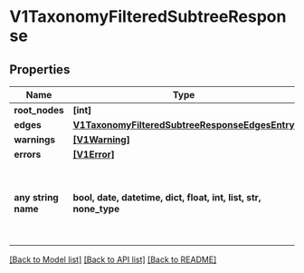 # V1TaxonomyFilteredSubtreeResponse


## Properties
Name | Type | Description | Notes
------------ | ------------- | ------------- | -------------
**root_nodes** | **[int]** |  | [optional] 
**edges** | [**V1TaxonomyFilteredSubtreeResponseEdgesEntry**](V1TaxonomyFilteredSubtreeResponseEdgesEntry.md) |  | [optional] 
**warnings** | [**[V1Warning]**](V1Warning.md) |  | [optional] 
**errors** | [**[V1Error]**](V1Error.md) |  | [optional] 
**any string name** | **bool, date, datetime, dict, float, int, list, str, none_type** | any string name can be used but the value must be the correct type | [optional]

[[Back to Model list]](../README.md#documentation-for-models) [[Back to API list]](../README.md#documentation-for-api-endpoints) [[Back to README]](../README.md)


